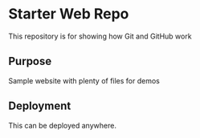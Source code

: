 # Starter Web Repo

This repository is for showing how Git and GitHub work

## Purpose

Sample website with plenty of files for demos

## Deployment

This can be deployed anywhere.